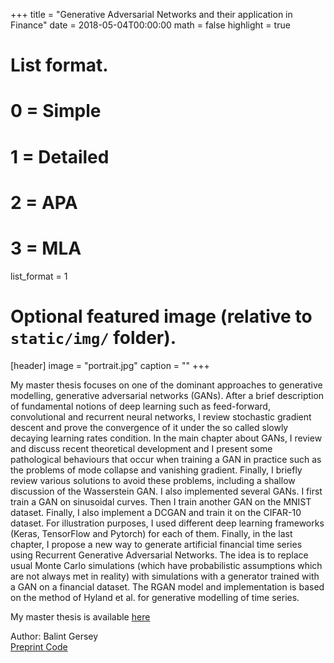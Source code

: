 +++
title = "Generative Adversarial Networks and their application in Finance"
date = 2018-05-04T00:00:00
math = false
highlight = true

# List format.
#   0 = Simple
#   1 = Detailed
#   2 = APA
#   3 = MLA
list_format = 1

# Optional featured image (relative to `static/img/` folder).
[header]
image = "portrait.jpg"
caption = ""
+++

<div class="pub-abstract" itemprop="text">
  
  My master thesis focuses on one of the dominant approaches to generative modelling, generative adversarial
  networks (GANs). After a brief description of fundamental notions of deep learning such as feed-forward,
  convolutional and recurrent neural networks, I review stochastic gradient descent and prove the convergence
  of it under the so called slowly decaying learning rates condition. In the main chapter about GANs, I review
  and discuss recent theoretical development and I present some pathological behaviours that occur when
  training a GAN in practice such as the problems of mode collapse and vanishing gradient. Finally, I briefly
  review various solutions to avoid these problems, including a shallow discussion of the Wasserstein GAN. I
  also implemented several GANs. I first train a GAN on sinusoidal curves. Then I train another GAN on the
  MNIST dataset. Finally, I also implement a DCGAN and train it on the CIFAR-10 dataset. For illustration
  purposes, I used different deep learning frameworks (Keras, TensorFlow and Pytorch) for each of them.
  Finally, in the last chapter, I propose a new way to generate artificial financial time series using Recurrent
  Generative Adversarial Networks. The idea is to replace usual Monte Carlo simulations (which have
  probabilistic assumptions which are not always met in reality) with simulations with a generator trained with
  a GAN on a financial dataset. The RGAN model and implementation is based on the method of Hyland et al.
  for generative modelling of time series.

  My master thesis is available 
  <a href ="https://www.researchgate.net/publication/326676131_Generative_Adversarial_Networks"> here <a>
 
</div>
<div class="pub-authors" itemprop="author">
     Author: Balint Gersey
 </div>


<div class="pub-links">
  <a class="btn btn-primary btn-outline btn-xs" href="https://www.researchgate.net/publication/326676131_Generative_Adversarial_Networks" target="_blank" rel="noopener">
  Preprint
  </a>

  <a class="btn btn-primary btn-outline btn-xs" href="https://github.com/balintgersey/Generative-Adversarial-Networks-for-financial-time-series-generation" target="_blank" rel="noopener">
  Code
  </a>
 </div>
